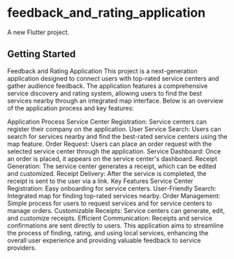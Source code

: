 # feedback_and_rating_application

A new Flutter project.

## Getting Started

Feedback and Rating Application
  This project is a next-generation application designed to connect users with top-rated service centers and gather audience feedback. The application features a comprehensive service      discovery and rating system, allowing users to find the best services nearby through an integrated map interface. Below is an overview of the application process and key features:

Application Process
  Service Center Registration: Service centers can register their company on the application.
  User Service Search: Users can search for services nearby and find the best-rated service centers using the map feature.
  Order Request: Users can place an order request with the selected service center through the application.
  Service Dashboard: Once an order is placed, it appears on the service center's dashboard.
  Receipt Generation: The service center generates a receipt, which can be edited and customized.
  Receipt Delivery: After the service is completed, the receipt is sent to the user via a link.
Key Features
  Service Center Registration: Easy onboarding for service centers.
  User-Friendly Search: Integrated map for finding top-rated services nearby.
  Order Management: Simple process for users to request services and for service centers to manage orders.
  Customizable Receipts: Service centers can generate, edit, and customize receipts.
  Efficient Communication: Receipts and service confirmations are sent directly to users.
This application aims to streamline the process of finding, rating, and using local services, enhancing the overall user experience and providing valuable feedback to service providers.

